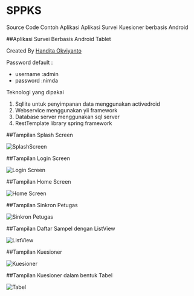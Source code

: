 # SPPKS
Source Code Contoh Aplikasi Aplikasi Survei Kuesioner berbasis Android

##Aplikasi Survei Berbasis Android Tablet

Created By [Handita Okviyanto](https://www.linkedin.com/in/handita-okviyanto-71387133)

Password default :
- username :admin
- password :nimda

Teknologi yang dipakai

1. Sqllite untuk penyimpanan data menggunakan activedroid
2. Webservice menggunakan yii framework
3. Database server menggunakan sql server
4. RestTemplate library spring framework

##Tampilan Splash Screen 


![SplashScreen](https://raw.githubusercontent.com/handita/SPPKS/master/screenshot/sppks2.jpg)


##Tampilan Login Screen


![Login Screen](https://raw.githubusercontent.com/handita/SPPKS/master/screenshot/sppks3.jpg)

##Tampilan Home Screen


![Home Screen](https://raw.githubusercontent.com/handita/SPPKS/master/screenshot/sppks4.jpg)

##Tampilan Sinkron Petugas


![Sinkron Petugas](https://raw.githubusercontent.com/handita/SPPKS/master/screenshot/sppks5.jpg)

##Tampilan Daftar Sampel dengan ListView


![ListView](https://raw.githubusercontent.com/handita/SPPKS/master/screenshot/sppks6.jpg)

##Tampilan Kuesioner 


![Kuesioner](https://raw.githubusercontent.com/handita/SPPKS/master/screenshot/sppks7.jpg)

##Tampilan Kuesioner dalam bentuk Tabel

![Tabel](https://raw.githubusercontent.com/handita/SPPKS/master/screenshot/sppks8.jpg)
